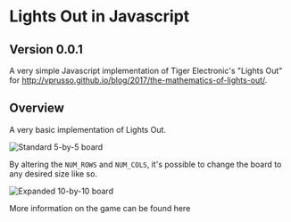 # Lights Out in Javascript
## Version 0.0.1 

A very simple Javascript implementation of Tiger Electronic's "Lights Out" for http://vprusso.github.io/blog/2017/the-mathematics-of-lights-out/.

## Overview

A very basic implementation of Lights Out.

![Standard 5-by-5 board](http://imgur.com/62vGCev)

By altering the `NUM_ROWS` and `NUM_COLS`, it's possible to change the board to any desired size like so.

![Expanded 10-by-10 board](http://imgur.com/gsXh1u6)

More information on the game can be found here


         